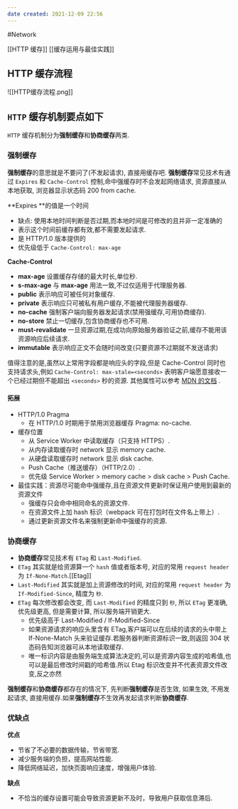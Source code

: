 ```yaml
---
date created: 2021-12-09 22:56
---
```


#Network

[[HTTP 缓存]]
[[缓存运用与最佳实践]]

## HTTP 缓存流程

![[HTTP缓存流程.png]]

## `HTTP` 缓存机制要点如下

`HTTP` 缓存机制分为**强制缓存**和**协商缓存**两类.

### 强制缓存

**强制缓存**的意思就是不要问了(不发起请求), 直接用缓存吧.
**强制缓存**常见技术有通过 `Expires` 和 `Cache-Control` 控制,命中强缓存时不会发起网络请求, 资源直接从本地获取, 浏览器显示状态码 200 from cache.

**Expires **的值是一个时间

- 缺点: 使用本地时间判断是否过期,而本地时间是可修改的且并非一定准确的
- 表示这个时间前缓存都有效,都不需要发起请求.
- 是 HTTP/1.0 版本提供的
- 优先级低于 `Cache-Control: max-age`

**Cache-Control**

- **max-age** 设置缓存存储的最大时长,单位秒.
- **s-max-age** 与 **max-age** 用法一致,不过仅适用于代理服务器.
- **public** 表示响应可被任何对象缓存.
- **private** 表示响应只可被私有用户缓存,不能被代理服务器缓存.
- **no-cache** 强制客户端向服务器发起请求(禁用强缓存,可用协商缓存).
- **no-store** 禁止一切缓存,包含协商缓存也不可用.
- **must-revalidate** 一旦资源过期,在成功向原始服务器验证之前,缓存不能用该资源响应后续请求.
- **immutable** 表示响应正文不会随时间改变(只要资源不过期就不发送请求)

值得注意的是,虽然以上常用字段都是响应头的字段,但是 Cache-Control 同时也支持请求头,例如 `Cache-Control: max-stale=<seconds>` 表明客户端愿意接收一个已经过期但不能超出 `<seconds>` 秒的资源.
其他属性可以参考 [MDN 的文档](https://link.segmentfault.com/?url=https%3A%2F%2Fdeveloper.mozilla.org%2Fzh-CN%2Fdocs%2FWeb%2FHTTP%2FHeaders%2FCache-Control) .

#### 拓展

- HTTP/1.0 Pragma
  - 在 HTTP/1.0 时期用于禁用浏览器缓存 Pragma: no-cache.
- 缓存位置
  - 从 Service Worker 中读取缓存（只支持 HTTPS）.
  - 从内存读取缓存时 network 显示 memory cache.
  - 从硬盘读取缓存时 network 显示 disk cache.
  - Push Cache（推送缓存）（HTTP/2.0）.
  - 优先级 Service Worker > memory cache > disk cache > Push Cache.
- 最佳实践：资源尽可能命中强缓存,且在资源文件更新时保证用户使用到最新的资源文件
  - 强缓存只会命中相同命名的资源文件.
  - 在资源文件上加 hash 标识（webpack 可在打包时在文件名上带上）.
  - 通过更新资源文件名来强制更新命中强缓存的资源.

### 协商缓存

- **协商缓存**常见技术有 `ETag` 和 `Last-Modified`.
- `ETag` 其实就是给资源算一个 `hash` 值或者版本号, 对应的常用 `request header` 为 `If-None-Match`.[[Etag]]
- `Last-Modified` 其实就是加上资源修改的时间, 对应的常用 `request header` 为 `If-Modified-Since`, 精度为 ` 秒 `.
- `ETag` 每次修改都会改变, 而 `Last-Modified` 的精度只到 ` 秒 `, 所以 `ETag` 更准确, 优先级更高, 但是需要计算, 所以服务端开销更大.
  - 优先级高于 Last-Modified / If-Modified-Since
  - 如果资源请求的响应头里含有 ETag,客户端可以在后续的请求的头中带上 If-None-Match 头来验证缓存.若服务器判断资源标识一致,则返回 304 状态码告知浏览器可从本地读取缓存.
  - 唯一标识内容是由服务端生成算法决定的,可以是资源内容生成的哈希值,也可以是最后修改时间戳的哈希值.所以 Etag 标识改变并不代表资源文件改变,反之亦然

**强制缓存**和**协商缓存**都存在的情况下, 先判断**强制缓存**是否生效, 如果生效, 不用发起请求, 直接用缓存.如果**强制缓存**不生效再发起请求判断**协商缓存**.

### 优缺点

**优点**

- 节省了不必要的数据传输，节省带宽.
- 减少服务端的负担，提高网站性能.
- 降低网络延迟，加快页面响应速度，增强用户体验.

**缺点**

- 不恰当的缓存设置可能会导致资源更新不及时，导致用户获取信息滞后.
